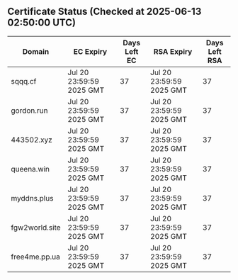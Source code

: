 ## Certificate Status (Checked at 2025-06-13 02:50:00 UTC)
| Domain | EC Expiry | Days Left EC | RSA Expiry | Days Left RSA |
|--------|-----------|-------------|------------|--------------|
| sqqq.cf | Jul 20 23:59:59 2025 GMT | 37 | Jul 20 23:59:59 2025 GMT | 37 |
| gordon.run | Jul 20 23:59:59 2025 GMT | 37 | Jul 20 23:59:59 2025 GMT | 37 |
| 443502.xyz | Jul 20 23:59:59 2025 GMT | 37 | Jul 20 23:59:59 2025 GMT | 37 |
| queena.win | Jul 20 23:59:59 2025 GMT | 37 | Jul 20 23:59:59 2025 GMT | 37 |
| myddns.plus | Jul 20 23:59:59 2025 GMT | 37 | Jul 20 23:59:59 2025 GMT | 37 |
| fgw2world.site | Jul 20 23:59:59 2025 GMT | 37 | Jul 20 23:59:59 2025 GMT | 37 |
| free4me.pp.ua | Jul 20 23:59:59 2025 GMT | 37 | Jul 20 23:59:59 2025 GMT | 37 |
